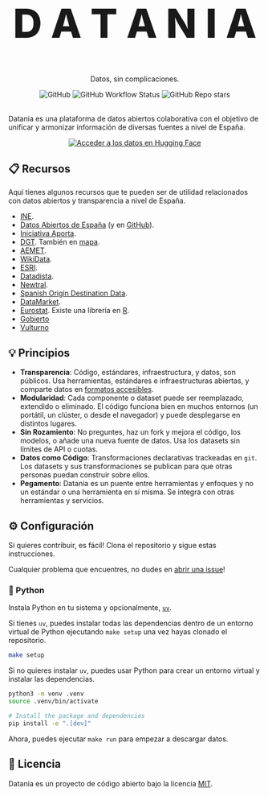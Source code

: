 <p align="center">
  <h1 style="font-size:80px; font-weight: 800;" align="center">D A T A N I A</h1>
  <p align="center">Datos, sin complicaciones.</a> </p>
</p>

<div align="center">
  <img alt="GitHub" src="https://img.shields.io/github/license/davidgasquez/datania?style=flat-square">
  <img alt="GitHub Workflow Status" src="https://img.shields.io/github/actions/workflow/status/davidgasquez/datania/ci.yml?style=flat-square">
  <img alt="GitHub Repo stars" src="https://img.shields.io/github/stars/davidgasquez/datania?style=flat-square">
</div>

<br>

Datania es una plataforma de datos abiertos colaborativa con el objetivo de unificar y armonizar información de diversas fuentes a nivel de España.

<div align="center">

[![Acceder a los datos en Hugging Face](https://img.shields.io/badge/🤗%20Hugging%20Face-Acceder%20a%20los%20datos-FFD21E?style=for-the-badge&logoColor=black)](https://huggingface.co/datania)

</div>

## 📋 Recursos

Aquí tienes algunos recursos que te pueden ser de utilidad relacionados con datos abiertos y transparencia a nivel de España.

- [INE](https://www.ine.es/).
- [Datos Abiertos de España](https://datos.gob.es/) (y en [GitHub](https://github.com/datosgobes)).
- [Iniciativa Aporta](https://datos.gob.es/es/acerca-de-la-iniciativa-aporta).
- [DGT](https://nap.dgt.es/dataset). También en [mapa](https://infocar.dgt.es/etraffic/).
- [AEMET](https://opendata.aemet.es/centrodedescargas/inicio).
- [WikiData](https://www.wikidata.org/).
- [ESRI](https://opendata.esri.es/search?collection=Dataset).
- [Datadista](https://www.datadista.com/).
- [Newtral](https://transparentia.newtral.es/buscador).
- [Spanish Origin Destination Data](https://github.com/rOpenSpain/spanishoddata).
- [DataMarket](https://github.com/Data-Market).
- [Eurostat](https://ec.europa.eu/eurostat/data/database). Existe una librería en [R](https://github.com/rOpenGov/eurostat).
- [Gobierto](https://www.gobierto.es/)
- [Vulturno](https://github.com/vulturno)

## 💡 Principios

- **Transparencia**: Código, estándares, infraestructura, y datos, son públicos. Usa herramientas, estándares e infraestructuras abiertas, y comparte datos en [formatos accesibles](https://voltrondata.com/codex/a-new-frontier).
- **Modularidad**: Cada componente o dataset puede ser reemplazado, extendido o eliminado. El código funciona bien en muchos entornos (un portátil, un clúster, o desde el navegador) y puede desplegarse en distintos lugares.
- **Sin Rozamiento**: No preguntes, haz un fork y mejora el código, los modelos, o añade una nueva fuente de datos. Usa los datasets sin límites de API o cuotas.
- **Datos como Código**: Transformaciones declarativas trackeadas en `git`. Los datasets y sus transformaciones se publican para que otras personas puedan construir sobre ellos.
- **Pegamento**: Datania es un puente entre herramientas y enfoques y no un estándar o una herramienta en sí misma. Se integra con otras herramientas y servicios.

## ⚙️ Configuración

Si quieres contribuir, es fácil! Clona el repositorio y sigue estas instrucciones.

Cualquier problema que encuentres, no dudes en [abrir una issue](https://github.com/davidgasquez/datania/issues/new)!

### 🐍 Python

Instala Python en tu sistema y opcionalmente, [`uv`](https://github.com/astral-sh/uv).

Si tienes `uv`, puedes instalar todas las dependencias dentro de un entorno virtual de Python ejecutando `make setup` una vez hayas clonado el repositorio.

```bash
make setup
```

Si no quieres instalar `uv`, puedes usar Python para crear un entorno virtual y instalar las dependencias.

```bash
python3 -m venv .venv
source .venv/bin/activate

# Install the package and dependencies
pip install -e ".[dev]"
```

Ahora, puedes ejecutar `make run` para empezar a descargar datos.

## 📄 Licencia

Datania es un proyecto de código abierto bajo la licencia [MIT](LICENSE).
